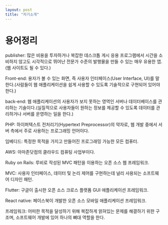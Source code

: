 ```yaml
---
layout: post
title: "자기소개"
---
```


# 용어정리

publisher: 많은 비용을 투자하거나 복잡한 데스크톱 게시 응용 프로그램에서 시간을 소비하지 않고도 시각적으로 뛰어난 전문가 수준의 발행물을 만들 수 있는 매우 유용한 앱.(웹 사이트도 될 수 있다.)

Front-end: 용자가 볼 수 있는 화면, 즉 사용자 인터페이스(User Interface, UI)를 말한다.(사람들이 웹 애플리케이션을 쉽게 사용할 수 있도록 기술적으로 구현되어 있어야 한다.)

back-end: 웹 애플리케이션의 사용자가 보지 못하는 영역인 서버나 데이터베이스를 관리하는 기술이다.(실질적으로 사용자들이 원하는 정보를 제공할 수 있도록 데이터를 관리하거나 서버를 운영하는 일을 한다.)

PHP: 하이퍼텍스트 전처리기(Hypertext Preprocessor)의 약자로, 웹 개발 중에서 서버 측에서 주로 사용하는 프로그래밍 언어이다.

임베디드: 특정한 목적을 가지고 만들어진 프로그래밍 가능한 모든 컴퓨터.

AWS: 아마존닷컴의 클라우드 컴퓨팅 사업부이다.

Ruby on Rails: 루비로 작성된 MVC 패턴을 이용하는 오픈 소스 웹 프레임워크.

MVC: 사용자 인터페이스, 데이터 및 논리 제어를 구현하는데 널리 사용되는 소프트웨어 디자인 패턴.

Flutter: 구글이 출시한 오픈 소스 크로스 플랫폼 GUI 애플리케이션 프레임워크.

React native: 페이스북이 개발한 오픈 소스 모바일 애플리케이션 프레임워크.

프레임워크: 어떠한 목적을 달성하기 위해 복잡하게 얽혀있는 문제를 해결하기 위한 구조며, 소프트웨어 개발에 있어 하나의 뼈대 역할을 한다.
